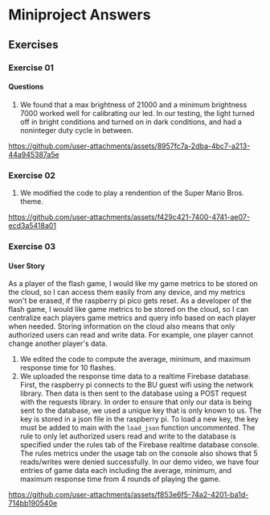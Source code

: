 # Miniproject Answers

## Exercises

### Exercise 01
#### Questions
1. We found that a max brightness of 21000 and a minimum brightness 7000 worked well for calibrating our led. In our testing, the light turned off in bright conditions and turned on in dark conditions, and had a noninteger duty cycle in between.


https://github.com/user-attachments/assets/8957fc7a-2dba-4bc7-a213-44a945387a5e


### Exercise 02
1. We modified the code to play a rendention of the Super Mario Bros. theme. 


https://github.com/user-attachments/assets/f429c421-7400-4741-ae07-ecd3a5418a01


### Exercise 03

#### User Story
As a player of the flash game, I would like my game metrics to be stored on the cloud, so I can access them easily from any device, and my metrics won't be erased, if the raspberry pi pico gets reset.
As a developer of the flash game, I would like game metrics to be stored on the cloud, so I can centralize each players game metrics and query info based on each player when needed. Storing information on the cloud also means that only authorized users can read and write data. For example, one player cannot change another player's data.


1. We edited the code to compute the average, minimum, and maximum response time for 10 flashes.
2. We uploaded the response time data to a realtime Firebase database. First, the raspberry pi connects to the BU guest wifi using the network library. Then data is then sent to the database using a POST request with the requests library. In order to ensure that only our data is being sent to the database, we used a unique key that is only known to us. The key is stored in a json file in the raspberry pi. To load a new key, the key must be added to main with the `load_json` function uncommented. The rule to only let authorized users read and write to the database is specified under the rules tab of the Firebase realtime database console. The rules metrics under the usage tab on the console also shows that 5 reads/writes were denied successfully. In our demo video, we have four entries of game data each including the average, minimum, and maximum response time from 4 rounds of playing the game.



https://github.com/user-attachments/assets/f853e6f5-74a2-4201-ba1d-714bb190540e




